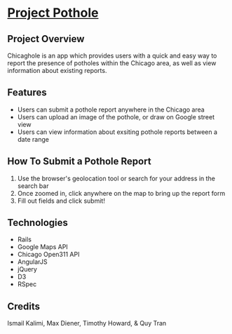 [Project Pothole](http://project-pothole.herokuapp.com/)
===============

Project Overview
---------------
Chicaghole is an app which provides users with a quick and easy way to report the presence of potholes within the Chicago area, as well as view information about existing reports.


Features
---------------
- Users can submit a pothole report anywhere in the Chicago area
- Users can upload an image of the pothole, or draw on Google street view
- Users can view information about exsiting pothole reports between a date range


How To Submit a Pothole Report
---------------
1. Use the browser's geolocation tool or search for your address in the search bar
2. Once zoomed in, click anywhere on the map to bring up the report form
3. Fill out fields and click submit!


Technologies
---------------
- Rails
- Google Maps API
- Chicago Open311 API
- AngularJS
- jQuery
- D3
- RSpec


Credits
---------------
Ismail Kalimi, Max Diener, Timothy Howard, & Quy Tran
